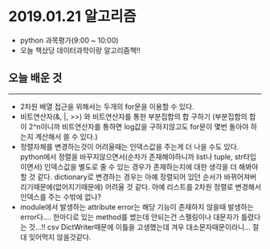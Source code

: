# 2019.01.21 알고리즘

- python 과목평가(9:00 ~ 10:00)
- 오늘 책샀당 데이터과학이랑 알고리즘책!!

## 오늘 배운 것

---

- 2차원 배열 접근을 위해서는 두개의 for문을 이용할 수 있다.
- 비트연산자(&, |, >>) 와 비트연산자를 통한 부분집합의 합 구하기
  (부분집합의 합이 2^n이니까 비트연산자를 통하면 log값을 구하지않고도 for문이 몇번 돌아야 하는지 계산해서 쓸 수 있다.)
- 정렬자체를 변경하는것이 어려울때는 인덱스값을 주는게 더 나을 수도 있다. python에서 정렬을 바꾸지않으면서(순차가 존재해야하니까 list나 tuple, str타입이면서) 인덱스값을 별도로 줄 수 있는 경우가 존재하는지에 대한 생각을 더 해봐야 할 것 같다. dictionary로 변경하는 경우는 아예 정렬되어 있던 순서가 바뀌어져버리기때문에(없어지기때문에) 어려울 것 같다. 아예 리스트를 2차원 정렬로 변경해서 인덱스를 주는 수밖에 없나?
- module에서 발생하는 attribute error는 해당 기능이 존재하지 않을때 발생하는 error다.... 한마디로 있는 method를 썼는데 안되는건 스펠링이나 대문자가 틀렸다는 것...!! csv DictWriter때문에 이틀을 고생했는데 겨우 대소문자때문이라니... 절대 잊어먹지 않을것같다.